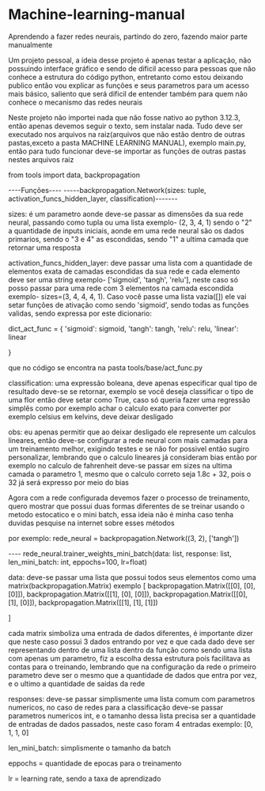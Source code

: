 # Machine-learning-manual
Aprendendo a fazer redes  neurais, partindo do zero, fazendo maior parte manualmente

Um projeto pessoal, a ideia desse projeto é apenas testar a aplicação, não possuindo interface gráfico e sendo de díficil acesso para pessoas que não conhece a estrutura do código python, entretanto como estou deixando publico então vou explicar as funções e seus parametros para um acesso mais básico, saliento que será dificil de entender também para quem não conhece o mecanismo das redes neurais 



Neste projeto não importei nada que não fosse nativo ao python 3.12.3, então apenas devemos seguir o texto, sem instalar nada. Tudo deve ser executado nos arquivos na raiz(arquivos que não estão dentro de outras pastas,exceto  a pasta MACHINE LEARNING MANUAL), exemplo main.py, então para tudo funcionar deve-se importar as funções de outras pastas nestes arquivos raiz 

from tools import data, backpropagation

----Funções----
-----backpropagation.Network(sizes: tuple, activation_funcs_hidden_layer, classification)-------

sizes: é um parametro aonde deve-se passar as dimensões da sua rede neural, passando como tupla ou uma lista exemplo- (2, 3, 4, 1) sendo o "2" a quantidade de inputs iniciais, aonde em uma rede neural são os dados primarios, sendo o "3 e 4" as escondidas, sendo "1" a ultima camada que retornar uma resposta

activation_funcs_hidden_layer: deve passar uma lista com a quantidade de elementos exata de camadas escondidas da sua rede
e cada elemento deve ser uma string exemplo- ['sigmoid', 'tangh', 'relu'], neste caso só posso passar para uma 
rede com 3 elementos na camada escondida exemplo- sizes=(3, 4, 4, 4, 1). Caso você passe uma lista vazia([]) ele vai setar funções de ativação como sendo 'sigmoid', sendo todas as funções validas, sendo expressa por este dicionario:

dict_act_func = {
    'sigmoid': sigmoid,
    'tangh': tangh,
    'relu': relu,
    'linear': linear

}

que no código se encontra na pasta tools/base/act_func.py

classification: uma expressão boleana, deve apenas especificar qual tipo de resultado deve-se se retornar,
exemplo se você deseja classificar o tipo de uma flor então deve setar como True, caso só queria fazer uma regressão simplês como por exemplo achar o calculo exato para converter por exemplo celsius em kelvins, deve deixar desligado

obs: eu apenas permitir que ao deixar desligado ele represente um calculos lineares, então deve-se configurar a rede neural com mais camadas para um treinamento melhor, exigindo testes e se não for possivel então sugiro personalizar, lembrando que o calculo lineares já consideram bias então por exemplo no calculo de fahrenheit deve-se passar em sizes na ultima camada o parametro 1, mesmo que o calculo correto seja 1.8c + 32, pois o 32 já será expresso por meio do bias 

Agora com a rede configurada devemos fazer o processo de treinamento, quero mostrar que possui duas formas diferentes de se treinar usando o metodo estocatico e o mini batch, essa ideia não é minha caso tenha duvidas pesquise na internet sobre esses métodos

por exemplo: rede_neural = backpropagation.Network((3, 2), ['tangh'])

---- rede_neural.trainer_weights_mini_batch(data: list, response: list, len_mini_batch: int, eppochs=100, lr=float)

data: deve-se passar uma lista que possui todos seus elementos como uma matrix(backpropagation.Matrix) exemplo
[
        backpropagation.Matrix([[0], [0], [0]]),
        backpropagation.Matrix([[1], [0], [0]]),
        backpropagation.Matrix([[0], [1], [0]]),
        backpropagation.Matrix([[1], [1], [1]])

]

cada matrix simboliza uma entrada de dados diferentes, é importante dizer que neste caso possui 3 dados entrando por vez e que cada dado deve ser representando dentro de uma lista dentro da função como sendo uma lista com apenas um parametro, fiz a escolha dessa estrutura poís facilitava as contas para o treinando, lembrando que na configuração da rede o primeiro parametro deve ser o mesmo que a quantidade de dados que entra por vez, e o ultimo a quantidade de saidas da rede

responses: deve-se passar simplismente uma lista comum com parametros numericos, no caso de redes para a classificação deve-se passar parametros numericos int, e o tamanho dessa lista precisa ser a quantidade de entradas de dados passados, neste caso foram 4 entradas exemplo: [0, 1, 1, 0]

len_mini_batch: simplismente o tamanho da batch

eppochs = quantidade de epocas para o treinamento 

lr = learning rate, sendo a taxa de aprendizado 
